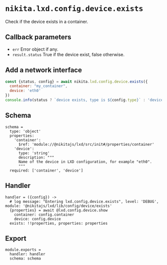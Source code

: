 
# `nikita.lxd.config.device.exists`

Check if the device exists in a container.

## Callback parameters

* `err`
  Error object if any.
* `result.status`
  True if the device exist, false otherwise.

## Add a network interface

```js
const {status, config} = await nikita.lxd.config.device.exists({
  container: "my_container",
  device: 'eth0'
})
console.info(status ? `device exists, type is ${config.type}` : 'device missing')
```

## Schema

    schema =
      type: 'object'
      properties:
        'container':
          $ref: 'module://@nikitajs/lxd/src/init#/properties/container'
        'device':
          type: 'string'
          description: """
          Name of the device in LXD configuration, for example "eth0".
          """
      required: ['container', 'device']

## Handler

    handler = ({config}) ->
      # log message: "Entering lxd.config.device.exists", level: 'DEBUG', module: '@nikitajs/lxd/lib/config/device/exists'
      {properties} = await @lxd.config.device.show
        container: config.container
        device: config.device
      exists: !!properties, properties: properties

## Export

    module.exports =
      handler: handler
      schema: schema

